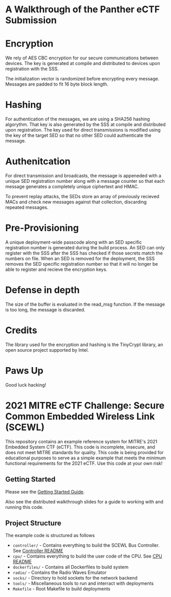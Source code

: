 # A Walkthrough of the Panther eCTF Submission

# Encryption
We rely of AES CBC encryption for our secure communications between devices. The key is generated at compile and distributed to devices upon registration with the SSS.

The initialization vector is randomized before encrypting every message. Messages are padded to fit 16 byte block length.

# Hashing
For authentication of the messages, we are using a SHA256 hashing algorythm. That key is also generated by the SSS at compile and distributed upon registration. The key used for direct transmissions is modified using the key of the target SED so that no other SED could authenticate the message.

# Authenitcation
For direct transmission and broadcasts, the message is appeneded with a unique SED registration number along with a message counter so that each message generates a completely unique ciphertext and HMAC.

To prevent replay attacks, the SEDs store an array of previously recieved MACs and check new messages against that collection, discarding repeated messages.

# Pre-Provisioning
A unique deployment-wide passcode along with an SED specific registration number is generated during the build process. An SED can only register with the SSS after the SSS has checked if those secrets match the numbers on file. When an SED is removed for the deployment, the SSS removes the SED specific registration number so that it will no longer be able to register and recieve the encryption keys.

# Defense in depth
The size of the buffer is evaluated in the read_msg function. If the message is too long, the message is discarded.

# Credits
The library used for the encryption and hashing is the TinyCrypt library, an open source project supported by Intel.

# Paws Up
Good luck hacking!




# 2021 MITRE eCTF Challenge: Secure Common Embedded Wireless Link (SCEWL)
This repository contains an example reference system for MITRE's 2021 Embedded 
System CTF (eCTF). This code is incomplete, insecure, and does not meet MITRE
standards for quality. This code is being provided for educational purposes to
serve as a simple example that meets the minimum functional requirements for
the 2021 eCTF. Use this code at your own risk!

## Getting Started
Please see the [Getting Started Guide](getting_started.md).

Also see the distributed walkthrough slides for a guide to working with and
running this code.

## Project Structure
The example code is structured as follows

* `controller/` - Contains everything to build the SCEWL Bus Controller. See [Controller README](controller/README.md)
* `cpu/` - Contains everything to build the user code of the CPU. See [CPU README](cpu/README.md)
* `dockerfiles/` - Contains all Dockerfiles to build system
* `radio/` - Contains the Radio Waves Emulator
* `socks/` - Directory to hold sockets for the network backend
* `tools/` - Miscellaneous tools to run and interract with deployments
* `Makefile` - Root Makefile to build deployments
